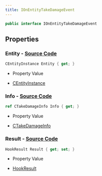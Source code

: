 ```yaml
---
title: IOnEntityTakeDamageEvent
---
```


```csharp
public interface IOnEntityTakeDamageEvent
```

## Properties

### **Entity** - [Source Code](https://github.com/swiftly-solution/swiftlys2/blob/main/managed/src/SwiftlyS2.Shared/Modules/Events/EventParams/IOnEntityTakeDamageEvent.cs#L16)

```csharp
CEntityInstance Entity { get; }
```

- Property Value

- [CEntityInstance](/docs/api/shared/schemadefinitions/centityinstance)

### **Info** - [Source Code](https://github.com/swiftly-solution/swiftlys2/blob/main/managed/src/SwiftlyS2.Shared/Modules/Events/EventParams/IOnEntityTakeDamageEvent.cs#L21)

```csharp
ref CTakeDamageInfo Info { get; }
```

- Property Value

- [CTakeDamageInfo](/docs/api/shared/natives/ctakedamageinfo)

### **Result** - [Source Code](https://github.com/swiftly-solution/swiftlys2/blob/main/managed/src/SwiftlyS2.Shared/Modules/Events/EventParams/IOnEntityTakeDamageEvent.cs#L26)

```csharp
HookResult Result { get; set; }
```

- Property Value

- [HookResult](/docs/api/shared/misc/hookresult)

